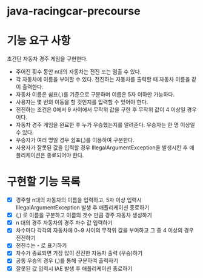 # java-racingcar-precourse

# 기능 요구 사항

초간단 자동차 경주 게임을 구현한다.

- 주어진 횟수 동안 n대의 자동차는 전진 또는 멈출 수 있다.
- 각 자동차에 이름을 부여할 수 있다. 전진하는 자동차를 출력할 때 자동차 이름을 같이 출력한다.
- 자동차 이름은 쉼표(,)를 기준으로 구분하며 이름은 5자 이하만 가능하다.
- 사용자는 몇 번의 이동을 할 것인지를 입력할 수 있어야 한다.
- 전진하는 조건은 0에서 9 사이에서 무작위 값을 구한 후 무작위 값이 4 이상일 경우이다.
- 자동차 경주 게임을 완료한 후 누가 우승했는지를 알려준다. 우승자는 한 명 이상일 수 있다.
- 우승자가 여러 명일 경우 쉼표(,)를 이용하여 구분한다.
- 사용자가 잘못된 값을 입력할 경우 IllegalArgumentException을 발생시킨 후 애플리케이션은 종료되어야 한다.

# 구현할 기능 목록


- [x] 경주할 n대의 자동차의 이름을 입력하고, 5자 이상 입력시 IllegalArgumentException 발생 후 애플리케이션 종료하기
- [x] (,) 로 이름을 구분하고 이름의 갯수 만큼 경주 자동차 생성하기
- [x] n 대의 경주 자동차의 경주 차수 값 입력하기
- [x] 차수마다 각각의 자동차에 0~9 사이의 무작위 값을 부여하고 그 중 4 이상의 경우 전진하기
- [x] 전진수는 - 로 표기하기
- [x] 차수가 종료되면 가장 많이 전진한 자동차 출력 (우승)하기
- [x] 공동 우승의 경우 (,)를 통해 구분하여 출력하기
- [x] 잘못된 값 입력시 IAE 발생 후 애플리케이션 종료하기
